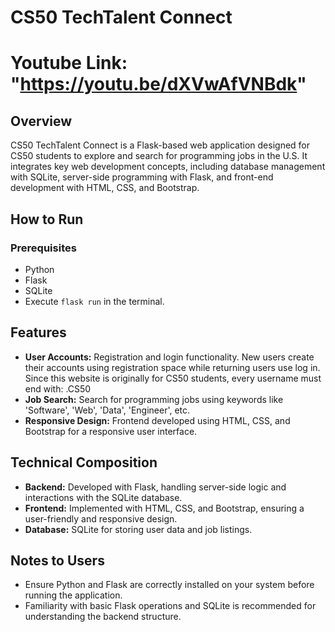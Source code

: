 # CS50 TechTalent Connect
# Youtube Link: "https://youtu.be/dXVwAfVNBdk"

## Overview
CS50 TechTalent Connect is a Flask-based web application designed for CS50 students to explore and search for programming jobs in the U.S. It integrates key web development concepts, including database management with SQLite, server-side programming with Flask, and front-end development with HTML, CSS, and Bootstrap.

## How to Run

### Prerequisites
- Python
- Flask
- SQLite
- Execute `flask run` in the terminal.

## Features

- **User Accounts:** Registration and login functionality. New users create their accounts using registration space while returning users use log in. Since this website is originally for CS50 students, every username must end with: .CS50
- **Job Search:** Search for programming jobs using keywords like 'Software', 'Web', 'Data', 'Engineer', etc.
- **Responsive Design:** Frontend developed using HTML, CSS, and Bootstrap for a responsive user interface.

## Technical Composition

- **Backend:** Developed with Flask, handling server-side logic and interactions with the SQLite database.
- **Frontend:** Implemented with HTML, CSS, and Bootstrap, ensuring a user-friendly and responsive design.
- **Database:** SQLite for storing user data and job listings.

## Notes to Users

- Ensure Python and Flask are correctly installed on your system before running the application.
- Familiarity with basic Flask operations and SQLite is recommended for understanding the backend structure.






